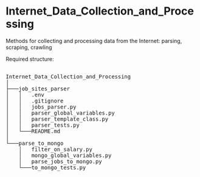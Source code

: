 # Internet_Data_Collection_and_Processing
Methods for collecting and processing data from the Internet: parsing, scraping, crawling  
  
Required structure:  
<pre> 
Internet_Data_Collection_and_Processing  
│  
├───job_sites_parser  
│   │   .env  
│   │   .gitignore  
│   │   jobs_parser.py  
│   │   parser_global_variables.py  
│   │   parser_template_class.py  
│   │   parser_tests.py  
│   └───README.md  
│  
└───parse_to_mongo  
    │   filter_on_salary.py  
    │   mongo_global_variables.py  
    │   parse_jobs_to_mongo.py  
    └───to_mongo_tests.py  

</pre>
